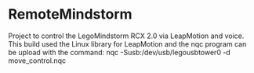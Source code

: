 RemoteMindstorm
===============

Project to control the LegoMindstorm RCX 2.0 via LeapMotion and voice. This build used the Linux library for LeapMotion and the nqc program can be upload with the command: nqc -Susb:/dev/usb/legousbtower0 -d move_control.nqc
